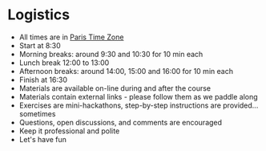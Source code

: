 # Logistics #

* All times are in [Paris Time Zone](https://time.is/Paris)
* Start at 8:30
* Morning breaks: around 9:30 and 10:30 for 10 min each
* Lunch break 12:00 to 13:00
* Afternoon breaks: around 14:00, 15:00 and 16:00 for 10 min each 
* Finish at 16:30
* Materials are available on-line during and after the course
* Materials contain external links - please follow them as we paddle along
* Exercises are mini-hackathons, step-by-step instructions are provided... sometimes
* Questions, open discussions, and comments are encouraged
* Keep it professional and polite
* Let's have fun